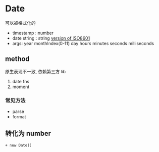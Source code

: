 # Date

可以被格式化的

- timestamp : number
- date string : string [version of ISO8601](http://www.ecma-international.org/ecma-262/5.1/#sec-15.9.1.15)
- args: year monthIndex(0-11) day hours minutes seconds milliseconds

## method

原生表现不一致, 依赖第三方 lib

1. date fns
2. moment

### 常见方法

- parse
- format

## 转化为 number

`+ new Date()`
